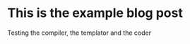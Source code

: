 This is the example blog post
=============================

Testing the compiler, the templator and the coder